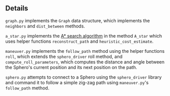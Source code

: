 ## Details

`graph.py` implements the `Graph` data structure, which implements the `neighbors` and `dist_between` methods.

`a_star.py` implements the [A\* search algorithm](https://en.wikipedia.org/wiki/A*_search_algorithm) in the method `A_star` which uses helper functions `reconstruct_path` and `heuristic_cost_estimate`.

`maneuver.py` implements the `follow_path` method using the helper functions `roll`, which extends the `sphero_driver` roll method, and `compute_roll_parameters`, which computes the distance and angle between the Sphero's current position and its next position on the path.

`sphero.py` attempts to connect to a Sphero using the `sphero_driver` library and command it to follow a simple zig-zag path using `maneuver.py`'s `follow_path` method.
